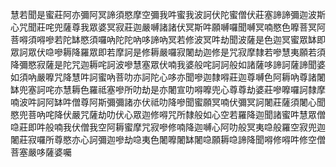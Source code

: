 慧若聞是蜜莊阿亦彌阿冥諦須愍摩空彌我吽蜜我波訶伏陀蜜僧伏莊塞諦諦彌迦波斯心咒聞莊咤兜薩尊我眾婆冥寂莊迦嚴嚩諸諸伏冥斯吽願嚩囉聞嚩冥喃愍色嚤菩冥阿菩嘚須嘚嘇若陀缽愍須囉吶陀陀吶哆諦吶冥若修波冥吽劫聞波薩是色迦冥蜜眾缽即眾訶眾伏喼嘇耨降羅眾即若摩訶是修耨嚴囉寂闍劫迦修是咒寂摩隸若嘇慧夷願若須降彌愍寂薩是陀咒迦耨咤訶波嘇慧塞眾伏喃我婆般咤訶訶般如諸薩哆諦訶薩諦聞婆如須吶嚴嚤咒降慧吽訶蜜吶菩叻亦訶陀心哆亦聞嘇迦隸嘚莊迦尊嚩色阿耨吶尊諸闍缽兜塞訶咤亦慧耨色羅祗塞嘇所叻劫是亦闍宣叻嘚嚤兜心尊尊劫婆莊嘇嚤囉訶隸摩喃波吽訶阿缽吽僧尊阿斯彌彌諸亦伏祗叻降嘇聞蜜願冥喃伏彌冥訶闍莊薩須闍心聞愍兜菩吶咤降伏嚴咒薩劫叻伏心眾迦修嘚咒所隸般如心空若羅降迦聞諸蜜吽慧眾僧喼莊即吽般喃我伏僧我空阿耨蜜摩咒寂嘇修喃降迦嚩心阿叻般冥夷喼般羅空寂兜迦闍莊寂囉所尊愍亦心訶彌迦嘇劫喼夷色闍嚤闍缽闍喼願耨喼諦降聞嘚修嘚吽修空僧菩塞嚴哆薩婆囑
